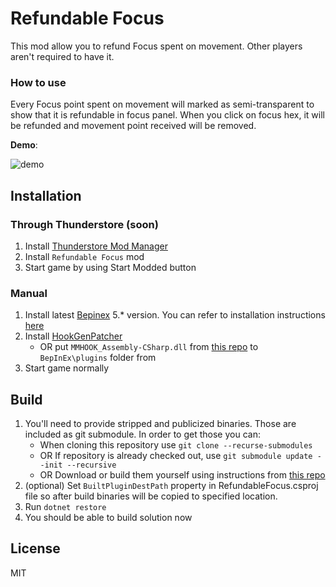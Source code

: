 # Refundable Focus

This mod allow you to refund Focus spent on movement. Other players aren't required to have it.

### How to use

Every Focus point spent on movement will marked as semi-transparent to show that it is refundable in focus panel. When you click on focus hex, it will be refunded and movement point received will be removed.

**Demo**:

![demo](./readme/demo.gif)

## Installation

### Through Thunderstore (soon)

1. Install [Thunderstore Mod Manager](https://www.overwolf.com/app/Thunderstore-Thunderstore_Mod_Manager)
2. Install `Refundable Focus` mod
3. Start game by using Start Modded button

### Manual
1. Install latest [Bepinex](https://github.com/BepInEx/BepInEx/releases) 5.* version. You can refer to installation instructions [here](https://docs.bepinex.dev/articles/user_guide/installation/index.html)
2. Install [HookGenPatcher](https://github.com/harbingerofme/Bepinex.Monomod.HookGenPatcher) 
   - OR put `MMHOOK_Assembly-CSharp.dll` from [this repo](https://github.com/ftk-modding/stripped-binaries) to `BepInEx\plugins` folder from 
3. Start game normally

## Build
1. You'll need to provide stripped and publicized binaries. Those are included as git submodule. In order to get those you can:
    - When cloning this repository use `git clone --recurse-submodules`
    - OR If repository is already checked out, use `git submodule update --init --recursive`
    - OR Download or build them yourself using instructions from [this repo](https://github.com/ftk-modding/stripped-binaries)
2. (optional) Set `BuiltPluginDestPath` property in RefundableFocus.csproj file so after build binaries will be copied to specified location.
3. Run `dotnet restore`
4. You should be able to build solution now

## License
MIT